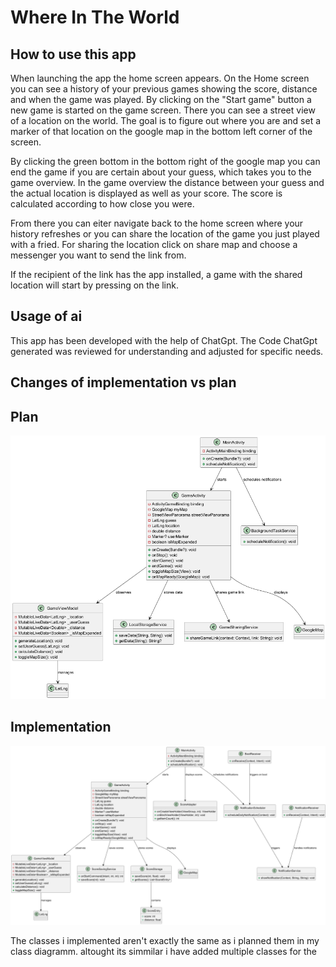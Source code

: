 # Where In The World

## How to use this app

When launching the app the home screen appears. 
On the Home screen you can see a history of your previous games showing the score, distance and when the game was played.
By clicking on the "Start game" button a new game is started on the game screen. 
There you can see a street view of a location on the world. 
The goal is to figure out where you are and set a marker of that location on the google map in the bottom left corner of the screen.

By clicking the green bottom in the bottom right of the google map you can end the game if you are certain about your guess, which takes you to the game overview.
In the game overview the distance between your guess and the actual location is displayed as well as your score. The score is calculated according to how close you were.

From there you can eiter navigate back to the home screen where your history refreshes or you can share the location of the game you just played with a fried.
For sharing the location click on share map and choose a messenger you want to send the link from.

If the recipient of the link has the app installed, a game with the shared location will start by pressing on the link.

## Usage of ai

This app has been developed with the help of ChatGpt. 
The Code ChatGpt generated was reviewed for understanding and adjusted for specific needs.

## Changes of implementation vs plan

## Plan

![Class Diagram](app/assets/ClassDiagramm.png)

## Implementation
![Implemented Class Diagram](app/assets/Screenshot%202025-02-28%20113344.png)

The classes i implemented aren't exactly the same as i planned them in my class diagramm.
altought its simmilar i have added multiple classes for the